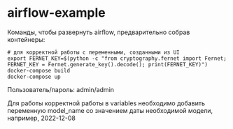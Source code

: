 # airflow-example


Команды, чтобы развернуть airflow, предварительно собрав контейнеры:
~~~
# для корректной работы с переменными, созданными из UI
export FERNET_KEY=$(python -c "from cryptography.fernet import Fernet; FERNET_KEY = Fernet.generate_key().decode(); print(FERNET_KEY)")
docker-compose build
docker-compose up
~~~

Пользователь/пароль: admin/admin

Для работы корректной работы в variables необходимо добавить переменную model_name со значением даты необходимой модели, например, 2022-12-08

